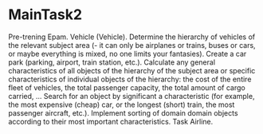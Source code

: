 # MainTask2

Pre-trening Epam. 
Vehicle (Vehicle). Determine the hierarchy of vehicles of the relevant subject area (- it can only be airplanes or trains, buses or cars, or maybe everything is mixed, no one limits your fantasies). Create a car park (parking, airport, train station, etc.). Calculate any general characteristics of all objects of the hierarchy of the subject area or specific characteristics of individual objects of the hierarchy: the cost of the entire fleet of vehicles, the total passenger capacity, the total amount of cargo carried, ... Search for an object by significant
a characteristic (for example, the most expensive (cheap) car, or the longest (short) train, the most passenger aircraft, etc.). Implement sorting of domain domain objects according to their most important characteristics. Task Airline.
